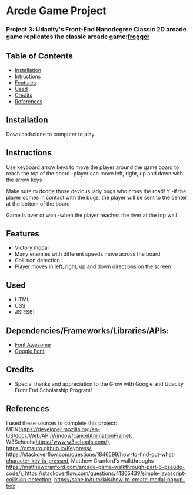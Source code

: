 
# Arcde Game Project 

### Project 3: Udacity's Front-End Nanodegree Classic 2D arcade game replicates the classic arcade game:[frogger](https://www.youtube.com/watch?v=l9fO-YuWPSk&feature=youtu.be)

## Table of Contents

* [Installation](#installation)
* [Intructions](#instructions)
* [Features](#features)
* [Used](#used)
* [Credits](#credits)
* [References](#references)


## Installation

Download/clone to computer to play.

## Instructions

 Use keyboard arrow keys to move the player around the game board to reach the top of the board
 -player can move left, right, up and down with the arrow keys
 
 Make sure to dodge those devious lady bugs who cross the road! Y
 -if the player comes in contact with the bugs, the player will be sent to the center at the bottom of the board
 
 Game is over or won 
 -when the player reaches the river at the top wall

## Features

- Victory modal
- Many enemies with different speeds move across the board
- Collision detection
- Player moves in left, right, up and down directions on the screen 

## Used

- HTML
- CSS
- JS[ES6]

## Dependencies/Frameworks/Libraries/APIs:
- [Font Awesome](https://fontawesome.com/) 
- [Google Font](https://fonts.google.com/)

## Credits
- Special thanks and appreciation to the Grow with Google and Udacity Front End Scholarship Program!

## References
I used these sources to complete this project: MDN(https://developer.mozilla.org/en-US/docs/Web/API/Window/cancelAnimationFrame), W3Schools(https://www.w3schools.com/), https://dmauro.github.io/Keypress/, https://stackoverflow.com/questions/1846599/how-to-find-out-what-character-key-is-pressed, Matthew Cranford's walkthroughs https://matthewcranford.com/arcade-game-walkthrough-part-6-pseudo-code/), https://stackoverflow.com/questions/41305439/simple-javascript-collision-detection, https://sabe.io/tutorials/how-to-create-modal-popup-box






